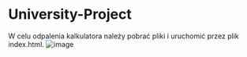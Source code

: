 # University-Project
W celu odpalenia kalkulatora należy pobrać pliki i uruchomić przez plik index.html.
![image](https://github.com/NeverPlayFair/University-Project/assets/65012705/bcb8eafe-e298-4ee8-8f80-8a493b39ebc0)
